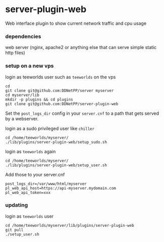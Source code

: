 # server-plugin-web

Web interface plugin to show current network traffic and cpu usage

### dependencies

web server (nginx, apache2 or anything else that can serve simple static http files)

### setup on a new vps

login as teeworlds user such as ``teeworlds`` on the vps

```
cd
git clone git@github.com:DDNetPP/server myserver
cd myserver/lib
mkdir -p plugins && cd plugins
git clone git@github.com:DDNetPP/server-plugin-web
```

Set the ``post_logs_dir`` config in your ``server.cnf`` to a path that gets served by a webserver.


login as a sudo privileged user like ``chiller``

```
cd /home/teeworlds/myserver/
./lib/plugins/server-plugin-web/setup_sudo.sh
```

login as ``teeworlds`` again

```
cd /home/teeworlds/myserver/
./lib/plugins/server-plugin-web/setup_user.sh
```

Add those to your server.cnf
```
post_logs_dir=/var/www/html/myserver
pl_web_api_host=https://api-myserver.mydomain.com
pl_web_api_token=xxx
```

### updating

login as ``teeworlds`` user

```
cd /home/teeworlds/myserver/lib/plugins/server-plugin-web
git pull
./setup_user.sh
```

